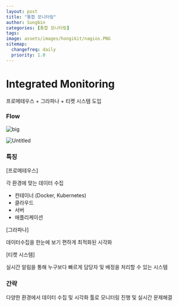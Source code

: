 ```yaml
---
layout: post
title: "통합 모니터링"
author: Sungbin
categories: [통합 모니터링]
tags:
image: assets/images/hongikit/nagios.PNG
sitemap:
  changefreq: daily
  priority: 1.0
---
```


# Integrated Monitoring

프로메테우스 + 그라파나 + 티켓 시스템 도입

### Flow

![big](https://user-images.githubusercontent.com/85655740/138633624-5316a587-2adb-4022-9602-05e58238244b.png)

![Untitled](https://user-images.githubusercontent.com/85655740/138633629-79b1df1b-fe7d-47a1-b3af-c6ede8ff0b3e.png)

### 특징

[프로메테우스]

각 환경에 맞는 데이터 수집

- 컨테이너 (Docker, Kubernetes)
- 클라우드
- 서버
- 애플리케이션

[그라파나]

데이터수집을 한눈에 보기 편하게 최적화된 시각화

[티켓 시스템]

실시간 알림을 통해 누구보다 빠르게 담당자 및 배정을 처리할 수 있는 시스템 

### 간략

다양한 환경에서 데이터 수집 및 시각화 툴로 모니터링 진행 및 실시간 문제해결